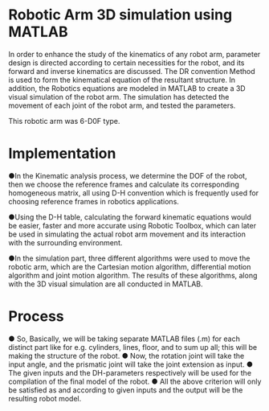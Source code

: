 # Robotic Arm 3D simulation using MATLAB
In order to enhance the study of the kinematics of any robot arm, parameter design is directed according to certain necessities for the robot, and its forward and inverse kinematics are discussed. The DR convention Method is used to form the kinematical equation of the resultant structure. In addition, the Robotics equations are modeled in MATLAB to create a 3D visual simulation of the robot arm. The simulation has detected the movement of each joint of the robot arm, and tested the parameters.

This robotic arm was 6-D0F type.
# Implementation
●In the Kinematic analysis process, we determine the DOF of the robot, then we choose the reference frames and calculate its corresponding homogeneous matrix, all using D-H convention which is frequently used for choosing reference frames in robotics applications.

●Using the D-H table, calculating the forward kinematic equations would be easier, faster and more accurate using Robotic Toolbox, which can later be used in simulating the actual robot arm movement and its interaction with the surrounding environment.

●In the simulation part, three different algorithms were used to move the robotic arm, which are the Cartesian motion algorithm, differential motion algorithm and joint motion algorithm. The results of these algorithms, along with the 3D visual simulation are all conducted in MATLAB. 

# Process
●	So, Basically, we will be taking separate MATLAB files (.m) for each distinct part like for e.g. cylinders, lines, floor, and to sum up all; this will be making the structure of the robot.
●	Now, the rotation joint will take the input angle, and the prismatic joint will take the joint extension as input.
●	The given inputs and the DH-parameters  respectively will be used for the compilation of the final model of the robot. 
●	All the above criterion will only be satisfied as and according to given inputs and the output will be the resulting robot model.  

